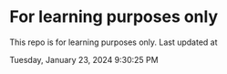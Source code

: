 # For learning purposes only
This repo is for learning purposes only.
Last updated at

Tuesday, January 23, 2024 9:30:25 PM

